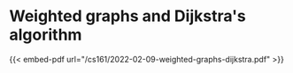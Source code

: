 # Weighted graphs and Dijkstra's algorithm

{{< embed-pdf url="/cs161/2022-02-09-weighted-graphs-dijkstra.pdf" >}}
